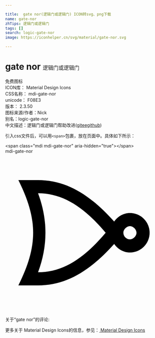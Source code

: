 ```yaml
---

title:  gate nor(逻辑门或逻辑门) ICON转svg、png下载
name: gate-nor
zhTips: 逻辑门或逻辑门
tags: []
search: logic-gate-nor
image: https://iconhelper.cn/svg/material/gate-nor.svg

---
```


# gate nor  <small style="font-size: 60%;font-weight: 100">逻辑门或逻辑门</small>


<div class="detail-page">
<p>
<span><span class="badge-success badge">免费图标</span> </span>
<br/>
<span>
ICON库：
<span class="badge-secondary badge">Material Design Icons</span> 
</span>
<br/>
<span>
CSS名称：
<span class="badge-secondary badge">mdi-gate-nor</span> 
</span>
<br/>
<span>
unicode：
<span class="badge-secondary badge">F08E3</span> 
<copy-btn content='F08E3' btn-title=""></copy-btn>
<copy-btn :content='String.fromCodePoint(parseInt("F08E3", 16))' btn-title="复制U"></copy-btn>
</span>
<br/>
<span>
版本：
<span class="badge-secondary badge">2.3.50</span> 
</span>
<br/>
<span>图标来源/作者：<span class="badge-light badge">Nick</span></span> 
<br/>
<span>别名：<span class="badge-light badge">logic-gate-nor</span></span><br/><span class="zh-detail">中文描述：<span class="badge-primary badge">逻辑门或逻辑门</span><span class="help-link"><span>帮助改进</span>(<a href="https://gitee.com/liuwave/icon-helper/edit/master/json/material/gate-nor.json" target="_blank" rel="noopener noreferrer">gitee</a><a href="https://github.com/liuwave/icon-helper/edit/master/json/material/gate-nor.json" target="_blank" rel="noopener noreferrer">github</a></span>)</span><br/>
</p>
</div>
<div class="alert alert-dark">
  <i class="mdi mdi-gate-nor mdi-48px"></i>
  <i class="mdi mdi-gate-nor mdi-36px"></i>
  <i class="mdi mdi-gate-nor mdi-24px"></i>
  <i class="mdi mdi-gate-nor mdi-18px"></i>
</div>
<div>
  <p>引入css文件后，可以用<code>&lt;span&gt;</code>包裹，放在页面中。具体如下所示：    
  </p>
  <div class="alert alert-primary" style="font-size: 14px">
    &lt;span class="mdi mdi-gate-nor" aria-hidden="true"&gt;&lt;/span&gt;
    <copy-btn content='<span class="mdi mdi-gate-nor" aria-hidden="true"></span>'></copy-btn>
  </div>
  <div class="alert alert-secondary">
    <i class="mdi mdi-gate-nor"
    style="font-size: 24px"
    aria-hidden="true"></i> mdi-gate-nor
    <copy-btn content="mdi-gate-nor" btn-title="复制图标名称"></copy-btn>
  </div>
</div>
<div id="svg" class="svg-wrap">
<svg xmlns="http://www.w3.org/2000/svg" viewBox="0 0 24 24"><path d="M2,4C5,10 5,14 2,20H5C9.4,20 13,17.7 16.6,13.7C17.15,14.5 18.04,15 19,15A3,3 0 0,0 22,12A3,3 0 0,0 19,9C18.04,9 17.15,9.5 16.6,10.3C13,6.3 9.4,4 5,4H2M5,6C8.8,6 12,8.1 15.3,12C12,15.9 8.8,18 5,18C6.5,14 6.5,10 5,6M19,11C19.5,11 20,11.5 20,12C20,12.5 19.5,13 19,13A1,1 0 0,1 18,12C18,11.5 18.5,11 19,11Z" /></svg>
</div>
<detail full-name='mdi-gate-nor'></detail>
<div>
<p>关于“gate nor”的评论:</p>
</div>
<Vssue title="关于“gate nor”的评论" ></Vssue>    
<div><p>更多关于 Material Design Icons的信息，参见：<a target="_blank" href="https://iconhelper.cn/material.html"> Material Design Icons</a>
</p></div>
